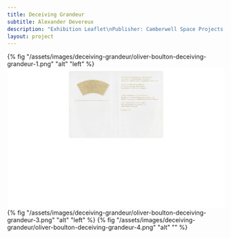 ```yaml
---
title: Deceiving Grandeur
subtitle: Alexander Devereux
description: "Exhibition Leaflet\nPublisher: Camberwell Space Projects, 2015\nDesign: Oliver Boulton\nEdition of 250, 2pp.\nRisograph, folded, 297 × 420mm"
layout: project
---
```


{% fig "/assets/images/deceiving-grandeur/oliver-boulton-deceiving-grandeur-1.png" "alt" "left" %}
![jsfh](/assets/images/deceiving-grandeur/oliver-boulton-deceiving-grandeur-2.png)
{% fig "/assets/images/deceiving-grandeur/oliver-boulton-deceiving-grandeur-3.png" "alt" "left" %}
{% fig "/assets/images/deceiving-grandeur/oliver-boulton-deceiving-grandeur-4.png" "alt" "" %}